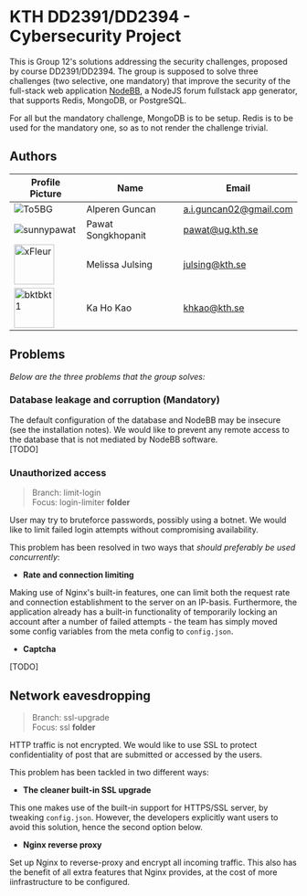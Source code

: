 # KTH DD2391/DD2394 - Cybersecurity Project

This is Group 12's solutions addressing the security challenges, proposed by course DD2391/DD2394. The group is supposed to solve three challenges (two selective, one mandatory) that improve the security of the full-stack web application [NodeBB](https://github.com/NodeBB/NodeBB), a NodeJS forum fullstack app generator, that supports Redis, MongoDB, or PostgreSQL.  

For all but the mandatory challenge, MongoDB is to be setup. Redis is to be used for the mandatory one, so as to not render the challenge trivial.

## Authors

| Profile Picture | Name | Email |
|---|---|---|
| ![To5BG](https://github.com/to5bg.png?size=70) | Alperen Guncan | a.i.guncan02@gmail.com |
| ![sunnypawat](https://github.com/sunnypawat.png?size=70) | Pawat Songkhopanit | pawat@ug.kth.se |
| <img src="https://avatars.githubusercontent.com/u/34583592?v=4" alt="xFleur" width="70"/> | Melissa Julsing | julsing@kth.se |
| <img src="https://avatars.githubusercontent.com/u/112628985?v=4" alt="bktbkt1" width="70"/> | Ka Ho Kao | khkao@kth.se |

## Problems
*Below are the three problems that the group solves:*
### Database leakage and corruption (Mandatory)
The default configuration of the database and NodeBB may be insecure (see the installation notes). We would like to prevent any remote access to the database that is not mediated by NodeBB software.  
[TODO]
### Unauthorized access
> Branch: limit-login  
> Focus: login-limiter **folder**

User may try to bruteforce passwords, possibly using a botnet. We would like to limit failed login attempts without compromising availability.  

This problem has been resolved in two ways that *should preferably be used concurrently*:

- **Rate and connection limiting**

Making use of Nginx's built-in features, one can limit both the request rate and connection establishment to the server on an IP-basis. Furthermore, the application already has a built-in functionality of temporarily locking an account after a number of failed attempts - the team has simply moved some config variables from the meta config to `config.json`.

- **Captcha**

[TODO]

## Network eavesdropping
> Branch: ssl-upgrade  
> Focus: ssl **folder**

HTTP traffic is not encrypted. We would like to use SSL to protect confidentiality of post that are submitted or accessed by the users.  

This problem has been tackled in two different ways:

- **The cleaner built-in SSL upgrade**

This one makes use of the built-in support for HTTPS/SSL server, by tweaking `config.json`. However, the developers explicitly want users to avoid this solution, hence the second option below.

- **Nginx reverse proxy**

Set up Nginx to reverse-proxy and encrypt all incoming traffic. This also has the benefit of all extra features that Nginx provides, at the cost of more iinfrastructure to be configured.


